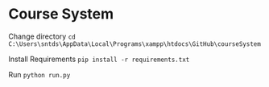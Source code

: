 # Course System

Change directory
``` cd C:\Users\sntds\AppData\Local\Programs\xampp\htdocs\GitHub\courseSystem ```

Install Requirements
``` pip install -r requirements.txt ```

Run 
``` python run.py ```
